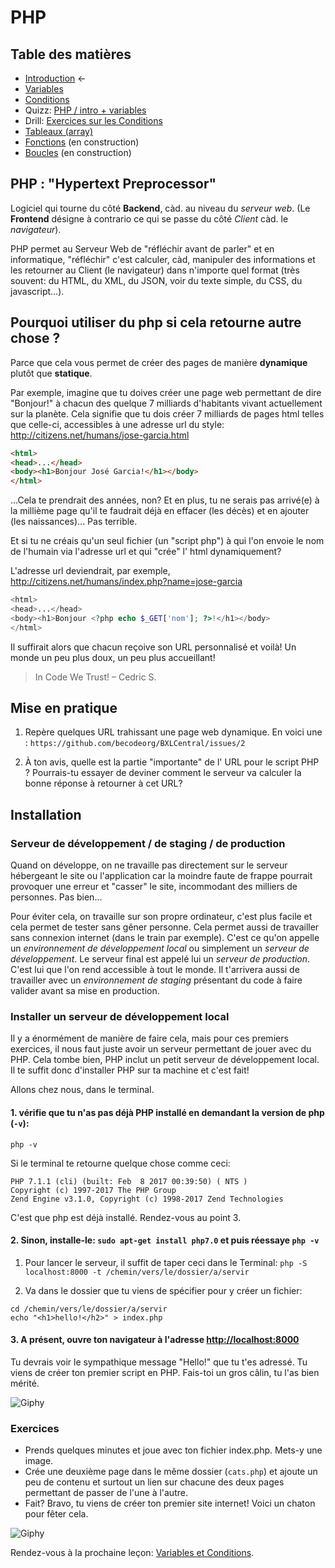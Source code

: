 # PHP

## Table des matières

- [Introduction](php-introduction.md)   ←
- [Variables](php-variables.md)
- [Conditions](php-conditions.md)
- Quizz: [PHP / intro + variables](../../Quizz/PHP/php-base-1.md)
- Drill: [Exercices sur les Conditions](php-exercices-conditions.md)
- [Tableaux (array)](php-array.md)
- [Fonctions](php-fonctions.md) (en construction)
- [Boucles](php-boucles.md) (en construction)


## PHP : "Hypertext Preprocessor"
Logiciel qui tourne du côté **Backend**, càd. au niveau du _serveur web_. (Le **Frontend** désigne à contrario ce qui se passe du côté _Client_ càd. le _navigateur_).

PHP permet au Serveur Web de "réfléchir avant de parler" et en informatique, "réfléchir" c'est calculer, càd, manipuler des informations et les retourner au Client (le navigateur) dans n'importe quel format (très souvent: du HTML, du XML, du JSON, voir du texte simple, du CSS, du javascript...).

## Pourquoi utiliser du php si cela retourne autre chose ?
Parce que cela vous permet de créer des pages de manière **dynamique** plutôt que **statique**.

Par exemple, imagine que tu doives créer une page web permettant de dire "Bonjour!" à chacun des quelque 7 milliards d'habitants vivant actuellement sur la planète.
Cela signifie que tu dois créer 7 milliards de pages html telles que celle-ci, accessibles à une adresse url du style: http://citizens.net/humans/jose-garcia.html

```HTML
<html>
<head>...</head>
<body><h1>Bonjour José Garcia!</h1></body>
</html>
```
...Cela te prendrait des années, non? Et en plus, tu ne serais pas arrivé(e) à la millième page qu'il te faudrait déjà en effacer (les décès) et en ajouter (les naissances)... Pas terrible.

Et si tu ne créais qu'un seul fichier (un "script php") à qui l'on envoie le nom de l'humain via l'adresse url et qui "crée" l' html dynamiquement?

L'adresse url deviendrait, par exemple,  http://citizens.net/humans/index.php?name=jose-garcia


```PHP
<html>
<head>...</head>
<body><h1>Bonjour <?php echo $_GET['nom']; ?>!</h1></body>
</html>
```

Il suffirait alors que chacun reçoive son URL personnalisé et voilà! Un monde un peu plus doux, un peu plus accueillant!

> In Code We Trust!
– Cedric S.


## Mise en pratique
1. Repère quelques URL trahissant une page web dynamique. En voici une :  `https://github.com/becodeorg/BXLCentral/issues/2`

1. À ton avis, quelle est la partie "importante" de l' URL pour le script PHP ? Pourrais-tu essayer de deviner comment le serveur va calculer la bonne réponse à retourner à cet URL?

## Installation

### Serveur de développement / de staging / de production
Quand on développe, on ne travaille pas directement sur le serveur hébergeant le site ou l'application car la moindre faute de frappe pourrait provoquer une erreur et "casser" le site, incommodant des milliers de personnes. Pas bien...

Pour éviter cela, on travaille sur son propre ordinateur, c'est plus facile et cela permet de tester sans gêner personne. Cela permet aussi de travailler sans connexion internet (dans le train par exemple). C'est ce qu'on appelle un _environnement de développement local_  ou simplement un _serveur de développement_. Le serveur final est appelé lui un _serveur de production_. C'est lui que l'on rend accessible à tout le monde.
Il t'arrivera aussi de travailler avec un _environnement de staging_ présentant du code à faire valider avant sa mise en production.

### Installer un serveur de développement local
Il y a énormément de manière de faire cela, mais pour ces premiers exercices, il nous faut juste avoir un serveur permettant de jouer avec du PHP.
Cela tombe bien, PHP inclut un petit serveur de développement local. Il te suffit donc d'installer PHP sur ta machine et c'est fait!

Allons chez nous, dans le terminal.
#### 1. vérifie que tu n'as pas déjà PHP installé en demandant la version de php (`-v`):

` php -v `

Si le terminal te retourne quelque chose comme ceci:
```
PHP 7.1.1 (cli) (built: Feb  8 2017 00:39:50) ( NTS )
Copyright (c) 1997-2017 The PHP Group
Zend Engine v3.1.0, Copyright (c) 1998-2017 Zend Technologies
```

C'est que php est déjà installé. Rendez-vous au point 3.

#### 2. Sinon, installe-le: ` sudo apt-get install php7.0 ` et puis réessaye `php -v`

1. Pour lancer le serveur, il suffit de taper ceci dans le Terminal: ``` php -S localhost:8000 -t /chemin/vers/le/dossier/a/servir ```

1. Va dans le dossier que tu viens de spécifier pour y créer un fichier:
```
cd /chemin/vers/le/dossier/a/servir
echo "<h1>hello!</h2>" > index.php
```

#### 3. A présent, ouvre ton navigateur à l'adresse [http://localhost:8000](http://localhost:8000)

Tu devrais voir le sympathique message "Hello!" que tu t'es adressé. Tu viens de créer ton premier script en PHP. Fais-toi un gros câlin, tu l'as bien mérité.

![Giphy](http://media1.giphy.com/media/35gNg6o2HYjSg/giphy.gif)

### Exercices

- Prends quelques minutes et joue avec ton fichier index.php. Mets-y une image.
- Crée une deuxième page dans le même dossier (`cats.php`) et ajoute un peu de contenu et surtout un lien sur chacune des deux pages permettant de passer de l'une à l'autre.
- Fait? Bravo, tu viens de créer ton premier site internet!
Voici un chaton pour fêter cela.

![Giphy](http://media0.giphy.com/media/nsMPhWK6bfxHq/giphy.gif)


Rendez-vous à la prochaine leçon: [Variables et Conditions](./php-variables.md).



